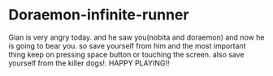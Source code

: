 # Doraemon-infinite-runner
Gian is very angry today. and he saw you(nobita and doraemon) and now he is going to bear you. so save yourself from him and the most important thing keep on pressing space button or touching the screen. also save yourself from the killer dogs!. HAPPY PLAYING!!

